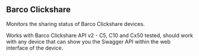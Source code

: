 ## Barco Clickshare

Monitors the sharing status of Barco Clickshare devices.

Works with Barco Clickshare API v2 - C5, C10 and Cx50 tested, should work with any device that can show you the Swagger API within the web interface of the device.
